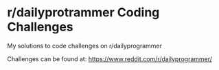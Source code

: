 # r/dailyprotrammer Coding Challenges
My solutions to code challenges on r/dailyprogrammer

Challenges can be found at:
<https://www.reddit.com/r/dailyprogrammer/>